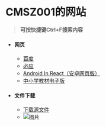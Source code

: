 <h1 class="center">CMSZ001的网站</h1>

>**可按快捷键Ctrl+F搜索内容**

* #### **网页** ####
	- [百度](https://www.baidu.com)
	- [必应](https://bing.com)
	- [Android In React（安卓网页版）](https://android.blueedge.me)
	- [中小学教材电子版](https://jc.pep.com.cn/)
* #### **文件下载** ####
	- [下载源文件](https://github.com/CMSZ001/cmsz001.github.io/archive/refs/heads/main.zip)
	- ![图片](/files/mmexport1709981776160.jpg)